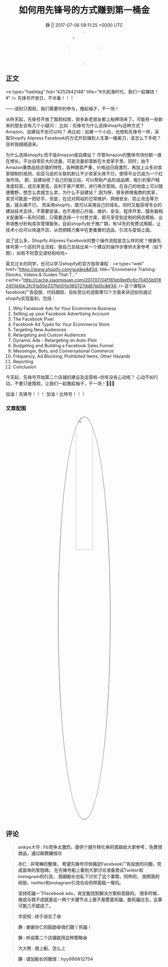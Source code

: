 <h1 align="center">如何用先锋号的方式赚到第一桶金</h1>




<p align="center">
    <a>静 || 2017-07-06 09:11:25 &#43;0000 UTC</a>
</p>

<div align="center">
    <img src="https://images.zsxq.com/FtKrs1Sr7GUmTgv5fUo_Nx_0iR4c?e=1590940799&amp;token=kIxbL07-8jAj8w1n4s9zv64FuZZNEATmlU_Vm6zD:f_bj5SQXLA27jblaVgu-ioI9WDk=" width="100" height="100" style="border:1px solid;border-radius:50%; color:#ffffff"/>
</div>




## 正文

<div>
&lt;e type=&#34;hashtag&#34; hid=&#34;4252842148&#34; title=&#34;#大航海时代，我们一起赚钱！#&#34; /&gt;  先锋号开放日，不许看！！！

——请别只围观，我们需要你的参与，撸起袖子，干一场！

从昨天起，先锋号开放了围观权限，很多新老朋友都上船捧场来了。可能有一些新来的朋友会有几个小疑问：
比如：先锋号为什么选择shopify这种方式？Amazon、自建站不也可以吗？
再比如：如果一个小白，也想和先锋号一样，采取Shopify Alipress Facebook的方式开启赚到人生第一桶美刀，该怎么下手呢？
且听我细细道来。

为什么选择shopify,而不是Amazon或自建站？
尽管Amazon的整体市场份额一直在增长，平台自带巨大的流量，可是流量却垄断在大卖家手里，同时，由于Amazon重商品轻店铺的特性，各种跟卖严重，价格战日趋激烈，再加上众多对卖家限制的规则，如亚马逊的关联机制让不少卖家头疼不已，使得平台已成为一个红海市场。
那，自建站呢？自己的独立站，可以帮助产品形成品牌，吸引的客户精准度较高，成交率更高，且利于客户累积，进行再次营销。在自己的地盘上可以随便撒野，想怎么卖就怎么卖，为什么不自建站？
因为呀，很多跨境电商的卖家，卖货可能是一把好手，但是，在应对网站的日常维护、网络安全、防止攻击等方面，就头痛不已。
而采用shopify，既可以采用自己的域名，同时又能获得专业的建站技术支持，不需要安装，也不用担心升级、维护、安全、程序开发、服务器相关配置等一系列问题，只需要选择一个付费方案，即可享受到定制的网店模板、业务销售分析和库存管理服务。目前shopify处于推广期，有14天的免费试用期，让技术小白可以快速开店，从而把精力集中在更重要的选品、引流与营销上面。

说了这么多，Shopify Alipress Facebook的整个操作流程是怎么样的呢？根据先锋号第一个店的开业流程，我自己总结出来一个建议的操作步骤供大家参考（如下图），如有不同意见请轻拍哈哈~

英文过关的同学，也可以学习shopify的官方指导课程：&lt;e type=&#34;web&#34; href=&#34;https://www.shopify.com/guides&#34; title=&#34;Ecommerce Training: Ebooks, Videos &amp; Guides That T...&#34; cache=&#34;http://cache.xiaomiquan.com/201707/04f181eb9ed5c6c70455b9182451d4dc2fc51a55e337fe001e360727dd87eb5c&#34; /&gt;
这个课程从facebook广告投放、代码跟踪、目标受众的选取等12个方面来讲述如何通过shopify实现盈利，包括：
1. Why Facebook Ads for Your Ecommerce Business
2. Setting up your Facebook Advertising Account
3. The Facebook Pixel
4. Facebook Ad Types for Your Ecommerce Store
5. Targeting New Audiences
6. Retargeting and Custom Audiences
7. Dynamic Ads - Retargeting on Auto-Pilot
8. Budgeting and Building a Facebook Sales Funnel
9. Messenger, Bots, and Conversational Commerce
10. Frequency, Ad Blocking, Prohibited Items, Other Hazards
11. Reporting
12. Conclusion

今天起，先锋号开始第二个店铺的建设及运营啦~你有没有心动呢？
心动不如行动，不要只是围观，让我们一起撸起袖子，干一场！💪💪💪

加油！先锋号！！！
加油！比特号！！！
</div>

### 文章配图

<div class="image" align="center">

<img src="https://images.zsxq.com/Fv-N07pmsaWPKGAMjb4S-uLwlQMS?imageMogr2/auto-orient/thumbnail/800x/format/jpg/blur/1x0/quality/75&amp;e=1590940799&amp;token=kIxbL07-8jAj8w1n4s9zv64FuZZNEATmlU_Vm6zD:hArtt2eF1lJYTZJEtxsxKkKOV6w=" width="33%" height="33%" style="border:1px solid;border-radius:50%; color:#3c3f41"/>

</div>


## 评论

<div align="left">
<div>

<blockquote >
<span> <strong>ankye大华 : Fb竞争太激烈，提供个提升转化率的思路给大家参考，免费领商品，通过邮费赚钱😌 </strong></span>
</blockquote>

<blockquote >
<span> <strong>亦仁 : 非常棒的整理， 希望先锋号尽快搞定Facebook广告投放的问题，完成首单的里程碑。  在先锋号船上看到大家讨论准备尝试Twitter和Instagram的引流， 我跟船长也私下讨论了这个事情，同样的， 按照我的经验，twitter和instagram引流也会同样面临一堆坑。  

坚持死磕一下facebook ads，肯定能找到解决方案和思路的。   很多时候，做成与做不成就是这一两个关键节点上是不是愿意死磕，能死磕过去，这事可能几乎就成了。 </strong></span>
</blockquote>

<blockquote >
<span> <strong>华安知 : 终于进去了😄 </strong></span>
</blockquote>

<blockquote >
<span> <strong>静 : 谢谢亦仁的鼓励😄我们跟丫死磕！ </strong></span>
</blockquote>

<blockquote >
<span> <strong>静 : 听说第二个店铺就用这种策略😆 </strong></span>
</blockquote>

<blockquote >
<span> <strong>大大熊 : 想上船，怎么上 </strong></span>
</blockquote>

<blockquote >
<span> <strong>静 : 请加船长的微信：hyy990812754 </strong></span>
</blockquote>

</div>
</div>